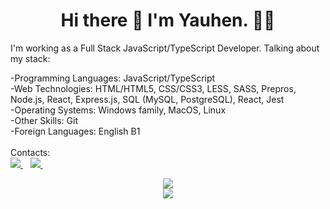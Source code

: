 <h1 align='center'>
  Hi there 👋 I'm Yauhen. 👨‍💻
</h1>
  
 <p> I'm working as a Full Stack JavaScript/TypeScript Developer. Talking about my stack: <p/>

<div> -Programming Languages: JavaScript/TypeScript <div/>
<div> -Web Technologies: HTML/HTML5, CSS/CSS3, LESS, SASS, Prepros, Node.js, React, Express.js, SQL (MySQL, PostgreSQL), React, Jest <div/>
<div> -Operating Systems: Windows family, MacOS, Linux <div/>
<div> -Other Skills: Git <div/>
<div> -Foreign Languages: English B1 <div/>
<br/>
  
<div> Contacts: <div/>
  <a href="https://www.linkedin.com/in/yauhen-zhytniak/">
    <img src="https://img.shields.io/badge/linkedin-%230077B5.svg?&style=for-the-badge&logo=linkedin&logoColor=white" />
  </a>&nbsp;&nbsp;
   <a href="rivertoxi911@gmail.com">
    <img src="https://img.shields.io/badge/Gmail-D14836?style=for-the-badge&logo=gmail&logoColor=white" />
  </a>&nbsp;&nbsp;
<br/>

<p align='center'>
  <a href="#"><img src="https://github-readme-stats.vercel.app/api?username=Wihctoh&show_icons=true&theme=github_dark_dimmed"></a> <br/>
  <a href="#"><img src="https://github-readme-stats.vercel.app/api/top-langs/?username=Wihctoh&layout=compact&theme=github_dark_dimmed"></a>
</p>
